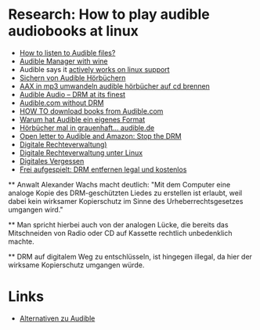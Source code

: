 # Research: How to play audible audiobooks at linux

* [How to listen to Audible files?](http://askubuntu.com/questions/16918/how-to-listen-to-audible-files)
* [Audible Manager with wine](https://appdb.winehq.org/objectManager.php?sClass=version&iId=7988)
* Audible says it [actively works on linux support](http://audible.custhelp.com/app/answers/detail/a_id/3899)
* [Sichern von Audible Hörbüchern](https://tblankertz.wordpress.com/2013/07/18/sichern-von-audible-hrbcher-auf-cd)
* [AAX in mp3 umwandeln audible hörbücher auf cd brennen](http://www.giga.de/unternehmen/audible/tipps/aax-in-mp3-umwandeln-audible-hoerbuecher-auf-cd-brennen)
* [Audible Audio – DRM at its finest](https://taach.wordpress.com/2014/02/24/audible-audio-drm-at-its-finest)
* [Audible.com without DRM](http://swankandswill.blogspot.ch/2010/07/audiblecom-without-drm.html)
* [HOW TO download books from Audible.com](http://ubuntuforums.org/archive/index.php/t-933707.html)
* [Warum hat Audible ein eigenes Format](http://www.hoerbuecher-blog.de/warum-hat-audible-ein-eigenes-format)
* [Hörbücher mal in grauenhaft... audible.de](http://www.rince.de/index.php?url=archives/530-Hoerbuecher-mal-in-grauenhaft...-audible.de.html)
* [Open letter to Audible and Amazon: Stop the DRM](http://www.zdnet.com/article/open-letter-to-audible-and-amazon-stop-the-drm)
* [Digitale Rechteverwaltung)](https://de.wikipedia.org/wiki/Digitale_Rechteverwaltung)
* [Digitale Rechteverwaltung unter Linux](https://de.wikipedia.org/wiki/Linux#Digitale_Rechteverwaltung)
* [Digitales Vergessen](https://de.wikipedia.org/wiki/Digitales_Vergessen)
* [Frei aufgespielt: DRM entfernen legal und kostenlos](http://www.netzwelt.de/news/72511-frei-aufgespielt-drm-entfernen-legal-kostenlos.html)

** Anwalt Alexander Wachs macht deutlich: "Mit dem Computer eine analoge Kopie des DRM-geschützten Liedes zu erstellen ist erlaubt, weil dabei kein wirksamer Kopierschutz im Sinne des Urheberrechtsgesetzes umgangen wird."

** Man spricht hierbei auch von der analogen Lücke, die bereits das Mitschneiden von Radio oder CD auf Kassette rechtlich unbedenklich machte.

** DRM auf digitalem Weg zu entschlüsseln, ist hingegen illegal, da hier der wirksame Kopierschutz umgangen würde.

# Links

* [Alternativen zu Audible](http://www.lesen.net/kostenlose-hoerbuecher-hoerspiele)
